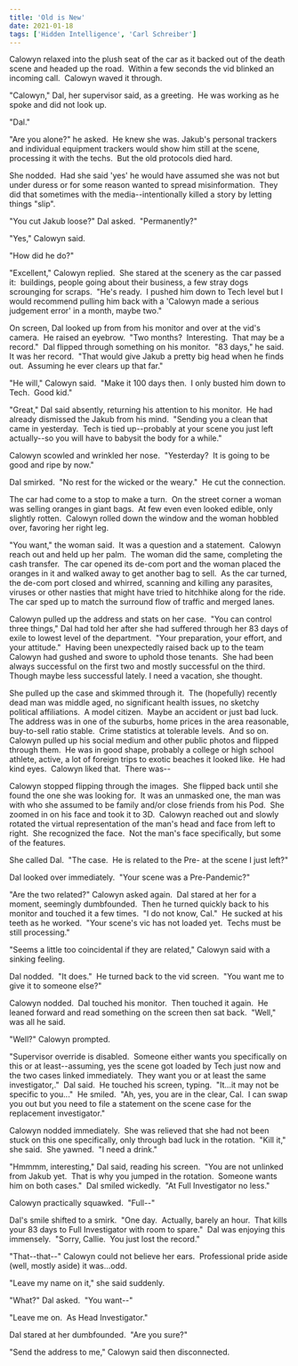 ```yaml
---
title: 'Old is New'
date: 2021-01-18
tags: ['Hidden Intelligence', 'Carl Schreiber']
---
```


Calowyn relaxed into the plush seat of the car as it backed out of the death scene and headed up the road.  Within a few seconds the vid blinked an incoming call.  Calowyn waved it through.

"Calowyn," Dal, her supervisor said, as a greeting.  He was working as he spoke and did not look up.

"Dal."

"Are you alone?" he asked.  He knew she was. Jakub's personal trackers and individual equipment trackers would show him still at the scene, processing it with the techs.  But the old protocols died hard.

She nodded.  Had she said 'yes' he would have assumed she was not but under duress or for some reason wanted to spread misinformation.  They did that sometimes with the media--intentionally killed a story by letting things "slip".

"You cut Jakub loose?" Dal asked.  "Permanently?"

"Yes," Calowyn said.

"How did he do?"

"Excellent," Calowyn replied.  She stared at the scenery as the car passed it:  buildings, people going about their business, a few stray dogs scrounging for scraps.  "He's ready.  I pushed him down to Tech level but I would recommend pulling him back with a 'Calowyn made a serious judgement error' in a month, maybe two."

On screen, Dal looked up from from his monitor and over at the vid's camera.  He raised an eyebrow.  "Two months?  Interesting.  That may be a record."  Dal flipped through something on his monitor.  "83 days," he said.  It was her record.  "That would give Jakub a pretty big head when he finds out.  Assuming he ever clears up that far."

"He will," Calowyn said.  "Make it 100 days then.  I only busted him down to Tech.  Good kid."

"Great," Dal said absently, returning his attention to his monitor.  He had already dismissed the Jakub from his mind.  "Sending you a clean that came in yesterday.  Tech is tied up--probably at your scene you just left actually--so you will have to babysit the body for a while."

Calowyn scowled and wrinkled her nose.  "Yesterday?  It is going to be good and ripe by now."

Dal smirked.  "No rest for the wicked or the weary."  He cut the connection.

The car had come to a stop to make a turn.  On the street corner a woman was selling oranges in giant bags.  At few even even looked edible, only slightly rotten.  Calowyn rolled down the window and the woman hobbled over, favoring her right leg.

"You want," the woman said.  It was a question and a statement.  Calowyn reach out and held up her palm.  The woman did the same, completing the cash transfer.  The car opened its de-com port and the woman placed the oranges in it and walked away to get another bag to sell.  As the car turned, the de-com port closed and whirred, scanning and killing any parasites, viruses or other nasties that might have tried to hitchhike along for the ride.  The car sped up to match the surround flow of traffic and merged lanes.

Calowyn pulled up the address and stats on her case.  "You can control three things," Dal had told her after she had suffered through her 83 days of exile to lowest level of the department.  "Your preparation, your effort, and your attitude."  Having been unexpectedly raised back up to the team Calowyn had gushed and swore to uphold those tenants.  She had been always successful on the first two and mostly successful on the third.  Though maybe less successful lately. I need a vacation, she thought.

She pulled up the case and skimmed through it.  The (hopefully) recently dead man was middle aged, no significant health issues, no sketchy political affiliations.  A model citizen.  Maybe an accident or just bad luck.  The address was in one of the suburbs, home prices in the area reasonable, buy-to-sell ratio stable.  Crime statistics at tolerable levels.  And so on.  Calowyn pulled up his social medium and other public photos and flipped through them.  He was in good shape, probably a college or high school athlete, active, a lot of foreign trips to exotic beaches it looked like.  He had kind eyes.  Calowyn liked that.  There was--

Calowyn stopped flipping through the images.  She flipped back until she found the one she was looking for.  It was an unmasked one, the man was with who she assumed to be family and/or close friends from his Pod.  She zoomed in on his face and took it to 3D.  Calowyn reached out and slowly rotated the virtual representation of the man's head and face from left to right.  She recognized the face.  Not the man's face specifically, but some of the features.

She called Dal.  "The case.  He is related to the Pre- at the scene I just left?"

Dal looked over immediately.  "Your scene was a Pre-Pandemic?"

"Are the two related?" Calowyn asked again.  Dal stared at her for a moment, seemingly dumbfounded.  Then he turned quickly back to his monitor and touched it a few times.  "I do not know, Cal."  He sucked at his teeth as he worked.  "Your scene's vic has not loaded yet.  Techs must be still processing."

"Seems a little too coincidental if they are related," Calowyn said with a sinking feeling.

Dal nodded.  "It does."  He turned back to the vid screen.  "You want me to give it to someone else?"

Calowyn nodded.  Dal touched his monitor.  Then touched it again.  He leaned forward and read something on the screen then sat back.  "Well," was all he said.

"Well?" Calowyn prompted.

"Supervisor override is disabled.  Someone either wants you specifically on this or at least--assuming, yes the scene got loaded by Tech just now and the two cases linked immediately.  They want you or at least the same investigator,."  Dal said.  He touched his screen, typing.  "It...it may not be specific to you..."  He smiled.  "Ah, yes, you are in the clear, Cal.  I can swap you out but you need to file a statement on the scene case for the replacement investigator."

Calowyn nodded immediately.  She was relieved that she had not been stuck on this one specifically, only through bad luck in the rotation.  "Kill it," she said.  She yawned.  "I need a drink."

"Hmmmm, interesting," Dal said, reading his screen.  "You are not unlinked from Jakub yet.  That is why you jumped in the rotation.  Someone wants him on both cases."  Dal smiled wickedly.  "At Full Investigator no less."

Calowyn practically squawked.  "Full--"

Dal's smile shifted to a smirk.  "One day.  Actually, barely an hour.  That kills your 83 days to Full Investigator with room to spare."  Dal was enjoying this immensely.  "Sorry, Callie.  You just lost the record."

"That--that--" Calowyn could not believe her ears.  Professional pride aside (well, mostly aside) it was...odd.

"Leave my name on it," she said suddenly.

"What?" Dal asked.  "You want--"

"Leave me on.  As Head Investigator."

Dal stared at her dumbfounded.  "Are you sure?"

"Send the address to me," Calowyn said then disconnected.
